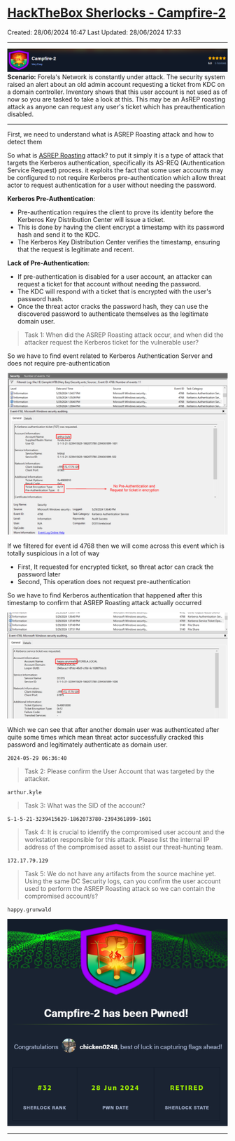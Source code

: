 # [HackTheBox Sherlocks - Campfire-2](https://app.hackthebox.com/sherlocks/Campfire-2)
Created: 28/06/2024 16:47
Last Updated: 28/06/2024 17:33
* * *

![dcb96c3ad154a9cabbe67efeb2c35489.png](../../../_resources/dcb96c3ad154a9cabbe67efeb2c35489.png)
**Scenario:**
Forela's Network is constantly under attack. The security system raised an alert about an old admin account requesting a ticket from KDC on a domain controller. Inventory shows that this user account is not used as of now so you are tasked to take a look at this. This may be an AsREP roasting attack as anyone can request any user's ticket which has preauthentication disabled.

* * *
First, we need to understand what is ASREP Roasting attack and how to detect them

So what is [ASREP Roasting](https://attack.mitre.org/techniques/T1558/004/) attack? to put it simply it is a type of attack that targets the Kerberos authentication, specifically its AS-REQ (Authentication Service Request) process. it exploits the fact that some user accounts may be configured to not require Kerberos pre-authentication which allow threat actor to request authentication for a user without needing the password.

**Kerberos Pre-Authentication**:
- Pre-authentication requires the client to prove its identity before the Kerberos Key Distribution Center will issue a ticket.
- This is done by having the client encrypt a timestamp with its password hash and send it to the KDC.
- The Kerberos Key Distribution Center verifies the timestamp, ensuring that the request is legitimate and recent.

**Lack of Pre-Authentication**:
- If pre-authentication is disabled for a user account, an attacker can request a ticket for that account without needing the password.
- The KDC will respond with a ticket that is encrypted with the user's password hash.
- Once the threat actor cracks the password hash, they can use the discovered password to authenticate themselves as the legitimate domain user.

>Task 1: When did the ASREP Roasting attack occur, and when did the attacker request the Kerberos ticket for the vulnerable user?

So we have to find event related to Kerberos Authentication Server and does not require pre-authentication

![d6d5d900d5c655ceabf9dadf4d682277.png](../../../_resources/d6d5d900d5c655ceabf9dadf4d682277.png)

If we filtered for event id 4768 then we will come across this event which is totally suspicious in a lot of way 
- First, It requested for encrypted ticket, so threat actor can crack the password later
- Second, This operation does not request pre-authentication

So we have to find Kerberos authentication that happened after this timestamp to confirm that ASREP Roasting attack actually occurred

![5488f78aaec7f520f7b5f9359daca78d.png](../../../_resources/5488f78aaec7f520f7b5f9359daca78d.png)

Which we can see that after another domain user was authenticated after quite some times which mean threat actor successfully cracked this password and legitimately authenticate as domain user.

```
2024-05-29 06:36:40
```

>Task 2: Please confirm the User Account that was targeted by the attacker.
```
arthur.kyle
```

>Task 3: What was the SID of the account?
```
S-1-5-21-3239415629-1862073780-2394361899-1601
```

>Task 4: It is crucial to identify the compromised user account and the workstation responsible for this attack. Please list the internal IP address of the compromised asset to assist our threat-hunting team.
```
172.17.79.129
```

>Task 5: We do not have any artifacts from the source machine yet. Using the same DC Security logs, can you confirm the user account used to perform the ASREP Roasting attack so we can contain the compromised account/s?
```
happy.grunwald
```

![dbb7aba657c7b20640228a5dd80c5197.png](../../../_resources/dbb7aba657c7b20640228a5dd80c5197.png)
* * *
